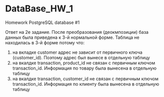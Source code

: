 # DataBase_HW_1
Homework PostgreSQL database #1

Ответ на 2е задание. После преобразования (деокмпозиции) база данных была приведена к 3-й нормальной форме. 
Таблица не находилась в 3-й форме потому что:
1. на вкладке customer адрес не зависит от первичного ключа (customer_id). Поэтому адрес был вынесе в отдельную таблицу
2. на вкалдке transaction, product_id не связан с первичным ключом transaction_id. Информация по товару была вынесена в отдельную таблицу
3.  на вкалдке transaction, customer_id не связан с первичным ключом transaction_id. Информация по клиенту была вынесена в отдельную таблицу

